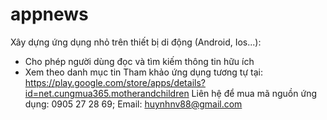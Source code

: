 # appnews
Xây dựng ứng dụng nhỏ trên thiết bị di động (Android, Ios...): 
- Cho phép người dùng đọc và tìm kiếm thông tin hữu ích
- Xem theo danh mục tin
Tham khảo ứng dụng tương tự tại: https://play.google.com/store/apps/details?id=net.cungmua365.motherandchildren
Liên hệ để mua mã nguồn ứng dụng: 0905 27 28 69; Email: huynhnv88@gmail.com
